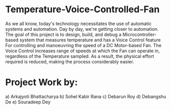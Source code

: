 # Temperature-Voice-Controlled-Fan
As we all know, today's technology necessitates the use of automatic systems and  automation. 
Day by day, we're getting closer to automation. 
The goal of this project is to  design, build, and debug a Microcontroller-based system that measures temperature and  has a Voice Control feature
For controlling and manoeuvring the speed of a DC Motor-based  Fan. 
The Voice Control increases range of speeds at which the Fan can operate in,  regardless of the Temperature sampled.
As a result, the physical effort required is reduced,  making the process considerably easier.

# Project Work by:
a) Arkajyoti Bhattacharya
b) Sohel Kabir Rana
c) Debarun Roy
d) Debangshu De
e) Souradeep Dey
